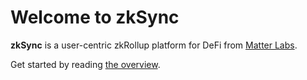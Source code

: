 # Welcome to zkSync

**zkSync** is a user-centric zkRollup platform for DeFi from [Matter Labs](https://matter-labs.io).

Get started by reading [the overview](/faq/intro.html).

